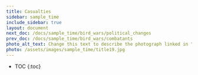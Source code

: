 ```yaml
---
title: Casualties
sidebar: sample_time
include_sidebar: true
layout: document
next_doc: /docs/sample_time/bird_wars/political_changes
prev_doc: /docs/sample_time/bird_wars/combatants
photo_alt_text: Change this text to describe the photograph linked in "photo".
photo: /assets/images/sample_time/title19.jpg
---
```


* TOC
{:toc}

